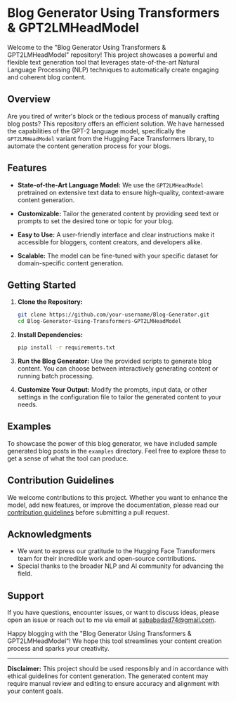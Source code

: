 # Blog Generator Using Transformers & GPT2LMHeadModel

Welcome to the "Blog Generator Using Transformers & GPT2LMHeadModel" repository! This project showcases a powerful and flexible text generation tool that leverages state-of-the-art Natural Language Processing (NLP) techniques to automatically create engaging and coherent blog content.

## Overview

Are you tired of writer's block or the tedious process of manually crafting blog posts? This repository offers an efficient solution. We have harnessed the capabilities of the GPT-2 language model, specifically the `GPT2LMHeadModel` variant from the Hugging Face Transformers library, to automate the content generation process for your blogs.

## Features

- **State-of-the-Art Language Model:** We use the `GPT2LMHeadModel` pretrained on extensive text data to ensure high-quality, context-aware content generation.

- **Customizable:** Tailor the generated content by providing seed text or prompts to set the desired tone or topic for your blog.

- **Easy to Use:** A user-friendly interface and clear instructions make it accessible for bloggers, content creators, and developers alike.

- **Scalable:** The model can be fine-tuned with your specific dataset for domain-specific content generation.

## Getting Started

1. **Clone the Repository:**
   ```bash
   git clone https://github.com/your-username/Blog-Generator.git
   cd Blog-Generator-Using-Transformers-GPT2LMHeadModel
   ```

2. **Install Dependencies:**
   ```bash
   pip install -r requirements.txt
   ```

3. **Run the Blog Generator:**
   Use the provided scripts to generate blog content. You can choose between interactively generating content or running batch processing.

4. **Customize Your Output:**
   Modify the prompts, input data, or other settings in the configuration file to tailor the generated content to your needs.

## Examples

To showcase the power of this blog generator, we have included sample generated blog posts in the `examples` directory. Feel free to explore these to get a sense of what the tool can produce.

## Contribution Guidelines

We welcome contributions to this project. Whether you want to enhance the model, add new features, or improve the documentation, please read our [contribution guidelines](CONTRIBUTING.md) before submitting a pull request.


## Acknowledgments

- We want to express our gratitude to the Hugging Face Transformers team for their incredible work and open-source contributions.
- Special thanks to the broader NLP and AI community for advancing the field.

## Support

If you have questions, encounter issues, or want to discuss ideas, please open an issue or reach out to me via email at sababadad74@gmail.com.

Happy blogging with the "Blog Generator Using Transformers & GPT2LMHeadModel"! We hope this tool streamlines your content creation process and sparks your creativity.

---

**Disclaimer:** This project should be used responsibly and in accordance with ethical guidelines for content generation. The generated content may require manual review and editing to ensure accuracy and alignment with your content goals.
